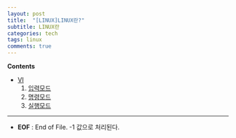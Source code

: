 ```yaml
---
layout: post
title:  "[LINUX]LINUX란?"
subtitle: LINUX란
categories: tech
tags: linux
comments: true
---
```

**Contents**
- [VI](#vivisual-editor)
    1. [입력모드](#1-입력-모드)
    2. [명령모드](#2-명령-모드)
    3. [실행모드](#3-ex실행-모드)

---
- **EOF** : End of File. -1 값으로 처리된다.